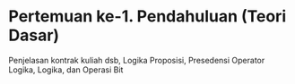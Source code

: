 # Pertemuan ke-1. Pendahuluan (Teori Dasar)

Penjelasan kontrak kuliah dsb, Logika Proposisi, Presedensi Operator Logika, Logika, dan Operasi Bit
